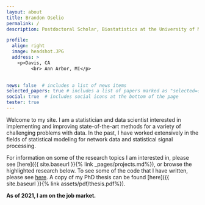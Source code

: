 ```yaml
---
layout: about
title: Brandon Oselio
permalink: /
description: Postdoctoral Scholar, Biostatistics at the University of Michigan

profile:
  align: right
  image: headshot.JPG
  address: >
    <p>Davis, CA
    	 <br> Ann Arbor, MI</p>
    

news: false  # includes a list of news items
selected_papers: true # includes a list of papers marked as "selected={true}"
social: true  # includes social icons at the bottom of the page
tester: true
---
```


Welcome to my site. I am a statistician and data scientist interested in implementing and improving state-of-the-art methods for a variety of challenging problems with data. In the past, I have worked extensively in the fields of statistical modeling for network data and statistical signal processing. 

For information on some of the research topics I am interested in, please see [here]({{ site.baseurl }}{% link _pages/projects.md%}), or browse the highlighted research below. To see some of the code that I have written, please see [here](https://www.github.com/boselio). A copy of my PhD thesis can be found [here]({{ site.baseurl }}{% link assets/pdf/thesis.pdf%}).

**As of 2021, I am on the job market.**


